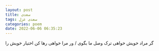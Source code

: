 ```yaml
---
layout: post
title: سعدی
tags: سعدی غزل
categories: poem
date: 2022-06-06 06:35:23
---
```


گر مراد خویش خواهی ترک وصل ما بگوی / ور مرا خواهی رها کن اختیار خویش را
